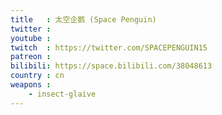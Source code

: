 ```yaml
---
title   : 太空企鹅 (Space Penguin)
twitter :
youtube :
twitch  : https://twitter.com/SPACEPENGUIN15
patreon :
bilibili: https://space.bilibili.com/38048613
country : cn
weapons :
    - insect-glaive
---
```

